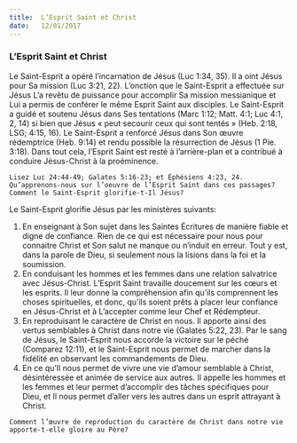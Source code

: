 ```yaml
---
title:  L’Esprit Saint et Christ
date:   12/01/2017
---
```


### L’Esprit Saint et Christ 

Le Saint-Esprit a opéré l’incarnation de Jésus (Luc 1:34, 35). Il a oint Jésus pour Sa mission (Luc 3:21, 22). L’onction que le Saint-Esprit a effectuée sur Jésus L’a revêtu de puissance pour accomplir Sa mission messianique et Lui a permis de conférer le même Esprit Saint aux disciples. Le Saint-Esprit a guidé et soutenu Jésus dans Ses tentations (Marc 1:12; Matt. 4:1; Luc 4:1, 2, 14) si bien que Jésus « peut secourir ceux qui sont tentés » (Heb. 2:18, LSG; 4:15, 16). Le Saint-Esprit a renforcé Jésus dans Son œuvre rédemptrice (Heb. 9:14) et rendu possible la résurrection de Jésus (1 Pie. 3:18). Dans tout cela, l’Esprit Saint est resté à l’arrière-plan et a contribué à conduire Jésus-Christ à la proéminence. 

`Lisez Luc 24:44-49; Galates 5:16-23; et Éphésiens 4:23, 24. Qu’apprenons-nous sur l’oeuvre de l’Esprit Saint dans ces passages? Comment le Saint-Esprit glorifie-t-Il Jésus?` 

Le Saint-Esprit glorifie Jésus par les ministères suivants:

1. En enseignant à Son sujet dans les Saintes Écritures de manière fiable et digne de confiance. Rien de ce qui est nécessaire pour nous pour connaitre Christ et Son salut ne manque ou n’induit en erreur. Tout y est, dans la parole de Dieu, si seulement nous la lisions dans la foi et la soumission. 
2. En conduisant les hommes et les femmes dans une relation salvatrice avec Jésus-Christ. L’Esprit Saint travaille doucement sur les cœurs et les esprits. Il leur donne la compréhension afin qu’ils comprennent les choses spirituelles, et donc, qu’ils soient prêts à placer leur confiance en Jésus-Christ et à L’accepter comme leur Chef et Rédempteur. 
3. En reproduisant le caractère de Christ en nous. Il apporte ainsi des vertus semblables à Christ dans notre vie (Galates 5:22, 23). Par le sang de Jésus, le Saint-Esprit nous accorde la victoire sur le péché (Comparez 12:11), et le Saint-Esprit nous permet de marcher dans la fidélité en observant les commandements de Dieu. 
4. En ce qu’Il nous permet de vivre une vie d’amour semblable à Christ, désintéressée et animée de service aux autres. Il appelle les hommes et les femmes et leur permet d’accomplir des tâches spécifiques pour Dieu, et Il nous permet d’aller vers les autres dans un esprit attrayant à Christ. 


`Comment l’œuvre de reproduction du caractère de Christ dans notre vie apporte-t-elle gloire au Père?` 